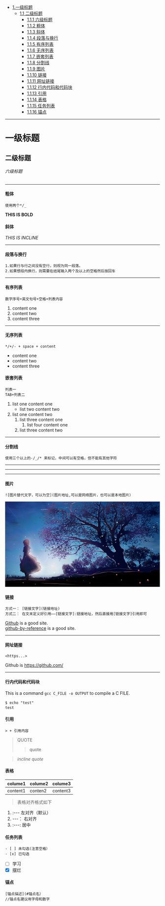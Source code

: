 - [1.一级标题](#一级标题)
	- [1.1 二级标题](#二级标题)
		- [1.1.1 六级标题](#六级标题)
		- [1.1.2 粗体](#粗体)
		- [1.1.3 斜体](#斜体)
		- [1.1.4 段落与换行](#段落与换行)
		- [1.1.5 有序列表](#有序列表)
		- [1.1.6 无序列表](#无序列表)
		- [1.1.7 嵌套列表](#嵌套列表)
		- [1.1.8 分割线](#分割线)
		- [1.1.9 图片](#图片)
		- [1.1.10 链接](#链接)
		- [1.1.11 网址链接](#网址链接)
		- [1.1.12 行内代码和代码块](#行内代码和代码块)
		- [1.1.13 引用](#引用)
		- [1.1.14 表格](#表格)
		- [1.1.15 任务列表](#任务列表)
		- [1.1.16 锚点](#锚点)
-----
# 一级标题
## 二级标题
###### 六级标题

------

#### 粗体
```
使用两个*/_
```
**THIS IS BOLD**

#### 斜体
*THIS IS INCLINE*

-------

#### 段落与换行
```
1.如果行与行之间没有空行，则视为同一段落。  
2.如果想段内换行，则需要在结尾输入两个及以上的空格然后按回车
```


---

#### 有序列表
```
数字序号+英文句号+空格+列表内容
```
1. content one
2. content two
3. content three

---
#### 无序列表
```
*/+/- + space + content
```
- content one
- content two
- content three

#### 嵌套列表
```
列表一
TAB+列表二
```
1. list one content one
	- list two content two
2. list one content two
	1. list three content one
		1. list four content one
	2. list three content two

---

#### 分割线
```
使用三个以上的-/_/* 来标记，中间可以有空格，但不能有其他字符
```
----------
*********
__________

#### 图片
```
![图片替代文字，可以为空](图片地址,可以是网络图片，也可以是本地图片）
```
![EXAMPLE](./img/temp.jpg)


#### 链接
```
方式一： [链接文字](链接地址)
方式二： 在文末定义好引用——[链接文字]:链接地址，然后直接用[链接文字]引用即可
```
[Github](https://github.com/) is a good site.  
[github-by-reference] is a good site.

[github-by-reference]:
https://github.com/

----

#### 网址链接
```
<https...>
```
Github is <https://github.com/>

----

#### 行内代码和代码块
This is a command `gcc C_FILE -o OUTPUT` to compile a C FILE.
```shell
$ echo "test"
test
```

#### 引用
`> + 引用内容`
> QUOTE
>> quote  

> *incline quote*


#### 表格
|colume1|colume2|colume3|
|----|----|:---:|
|content1|conten2|content3|
> 表格对齐格式如下  
1. :--- 左对齐（默认）
2. ---： 右对齐
3. :---: 居中

#### 任务列表
```
- [ ] 未勾选(注意空格）
- [x] 已勾选
```
- [ ] 学习
- [x] 摆烂

#### 锚点
```
[锚点描述](#锚点名）
//锚点名建议用字母和数字
```

